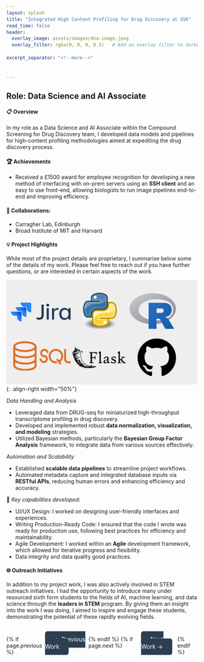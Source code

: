 ```yaml
---
layout: splash
title: "Integrated High Content Profiling for Drug Discovery at GSK"
read_time: false
header:
  overlay_image: assets/images/dna-image.jpeg
  overlay_filter: rgba(0, 0, 0, 0.5)   # Add an overlay filter to darken the image

excerpt_separator: "<!--more-->"


---
```


<!--more-->


## Role: Data Science and AI Associate

####  :clipboard: Overview
In my role as a Data Science and AI Associate within the Compound Screening for Drug Discovery team, I developed data models and pipelines for high-content profiling methodologies aimed at expediting the drug discovery process.

#### :trophy: Achievements
- Received a £1500 award for employee recognition for developing a new method of interfacing with on-prem servers using an **SSH client** and an easy to use front-end, allowing biologists to run image pipelines end-to-end and improving efficiency. 


#### :handshake: Collaborations:
- Carragher Lab, Edinburgh
- Broad Institute of MIT and Harvard



#### :bulb: Project Highlights
While most of the project details are proprietary, I summarise below some of the details of my work. Please feel free to reach out if you have further questions, or are interested in certain aspects of the work. 

![stack](../assets/images/FLP1.png){: .align-right width="50%"}

*Data Handling and Analysis*
- Leveraged data from DRUG-seq for miniaturized high-throughput transcriptome profiling in drug discovery.
- Developed and implemented robust **data normalization, visualization, and modeling** strategies.
- Utilized Bayesian methods, particularly the **Bayesian Group Factor Analysis** framework, to integrate data from various sources effectively.

*Automation and Scalability*
- Established **scalable data pipelines** to streamline project workflows.
- Automated metadata capture and integrated database inputs via **RESTful APIs**, reducing human errors and enhancing efficiency and accuracy.


:rocket: *Key capabilities developed*:
- UI/UX Design: I worked on designing user-friendly interfaces and experiences.
- Writing Production-Ready Code: I ensured that the code I wrote was ready for production use, following best practices for efficiency and maintainability.
- Agile Development: I worked within an **Agile** development framework, which allowed for iterative progress and flexibility.
- Data integrity and data quality good practices.

#### :globe_with_meridians: Outreach Initiatives

In addition to my project work, I was also actively involved in STEM outreach initiatives. I had the opportunity to introduce many under resourced sixth form students to the fields of AI, machine learning, and data science through the **leaders in STEM** program. By giving them an insight into the work I was doing, I aimed to inspire and engage these students, demonstrating the potential of these rapidly evolving fields.




<div style="display: flex; justify-content: space-between; margin: 3em 0;">
  {% if page.previous %}
    <div>
      <a href="{{ page.previous.url }}" class="btn btn--primary" style="padding: 0.8em 1.6em; font-size: 1.1em; text-decoration: none; border-radius: 6px; background-color: #2c3e50; color: white; transition: all 0.3s ease; box-shadow: 0 2px 5px rgba(0,0,0,0.1); &:hover { background-color: #34495e; transform: translateY(-2px); box-shadow: 0 4px 8px rgba(0,0,0,0.2); }">← Previous Work</a>
    </div>
  {% endif %}
  {% if page.next %}
    <div>
      <a href="{{ page.next.url }}" class="btn btn--primary" style="padding: 0.8em 1.6em; font-size: 1.1em; text-decoration: none; border-radius: 6px; background-color: #2c3e50; color: white; transition: all 0.3s ease; box-shadow: 0 2px 5px rgba(0,0,0,0.1); &:hover { background-color: #34495e; transform: translateY(-2px); box-shadow: 0 4px 8px rgba(0,0,0,0.2); }">Next Work →</a>
    </div>
  {% endif %}
</div>